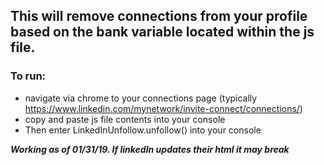 ## This will remove connections from your profile based on the bank variable located within the js file. ##

### To run: ###
* navigate via chrome to your connections page (typically https://www.linkedin.com/mynetwork/invite-connect/connections/)
* copy and paste js file contents into your console
* Then enter LinkedInUnfollow.unfollow() into your console

 ***Working as of 01/31/19. If linkedIn updates their html it may break***
